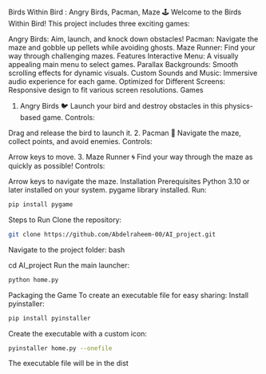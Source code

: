Birds Within Bird : Angry Birds, Pacman, Maze 🕹️
Welcome to the Birds Within Bird! This project includes three exciting games:

Angry Birds: Aim, launch, and knock down obstacles!
Pacman: Navigate the maze and gobble up pellets while avoiding ghosts.
Maze Runner: Find your way through challenging mazes.
Features
Interactive Menu: A visually appealing main menu to select games.
Parallax Backgrounds: Smooth scrolling effects for dynamic visuals.
Custom Sounds and Music: Immersive audio experience for each game.
Optimized for Different Screens: Responsive design to fit various screen resolutions.
Games

1. Angry Birds 🐦
Launch your bird and destroy obstacles in this physics-based game.
Controls:

Drag and release the bird to launch it.
2. Pacman 👻
Navigate the maze, collect points, and avoid enemies.
Controls:

Arrow keys to move.
3. Maze Runner 🌀
Find your way through the maze as quickly as possible!
Controls:

Arrow keys to navigate the maze.
Installation
Prerequisites
Python 3.10 or later installed on your system.
pygame library installed. Run:
```bash
pip install pygame
```
Steps to Run
Clone the repository:
```bash
git clone https://github.com/Abdelraheem-00/AI_project.git
```
Navigate to the project folder:
bash

cd AI_project
Run the main launcher:
```bash
python home.py
```
Packaging the Game
To create an executable file for easy sharing:
Install pyinstaller:
```bash
pip install pyinstaller
```
Create the executable with a custom icon:
```bash
pyinstaller home.py --onefile
```
The executable file will be in the dist
